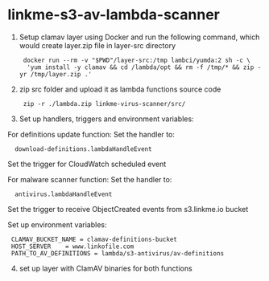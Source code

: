 ﻿# linkme-s3-av-lambda-scanner

1. Setup clamav layer using Docker and run the following command, which would create layer.zip file in layer-src directory

        docker run --rm -v "$PWD"/layer-src:/tmp lambci/yumda:2 sh -c \
         'yum install -y clamav && cd /lambda/opt && rm -f /tmp/* && zip -yr /tmp/layer.zip .'

2. zip src folder and upload it as lambda functions source code

        zip -r ./lambda.zip linkme-virus-scanner/src/ 

3. Set up handlers, triggers and environment variables:

  For definitions update function:
   Set the handler to:
    
      download-definitions.lambdaHandleEvent
      
   Set the trigger for CloudWatch scheduled event
   
  For malware scanner function:
    Set the handler to:
    
      antivirus.lambdaHandleEvent

   Set the trigger to receive ObjectCreated events from s3.linkme.io bucket

  Set up environment variables:

     CLAMAV_BUCKET_NAME = clamav-definitions-bucket
     HOST_SERVER	= www.linkofile.com
     PATH_TO_AV_DEFINITIONS = lambda/s3-antivirus/av-definitions


4. set up layer with ClamAV binaries for both functions
